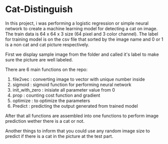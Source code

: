# Cat-Distinguish

In this project, i was performing a logistic regression or simple neural network to create a machine learning model for detecting a cat on image.
The train data is 64 x 64 x 3 size (64 pixel and 3 color channel).
The label for training model is on the csv file that sorted by the image name and 0 or 1 is a non cat and cat picture respectively.

First we display sample image from the folder and called it's label to make sure the picture are well labeled.

There are 6 main functions on the repo:
1. file2vec       : converting image to vector with unique number inside
2. sigmoid        : sigmoid function for performing neural network
3. init_with_zero : inisiate all parameter value from 0
4. prop           : counting cost function and gradient
5. optimize       : to optimize the parameters
6. Predict        : predicting the output generated from trained model

After that all functions are assembled into one functions to perform image prediction wether there is a cat or not.

Another things to inform that you could use any random image size to predict if there is a cat in the picture at the test part.
